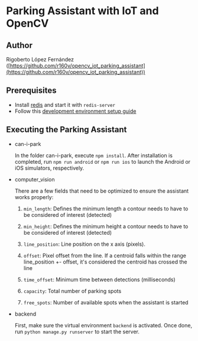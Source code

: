 # Parking Assistant with IoT and OpenCV
## Author
Rigoberto López Fernández ([https://github.com/r160v/opencv_iot_parking_assistant](https://github.com/r160v/opencv_iot_parking_assistant))

## Prerequisites
* Install [redis](https://redis.io/) and start it with `redis-server`
* Follow this [development environment setup guide](https://reactnative.dev/docs/environment-setup)

## Executing the Parking Assistant
* can-i-park

    In the folder can-i-park, execute `npm install`. After installation is completed, run `npm run android` or `npm run ios` to launch the Android or iOS simulators, respectively.

* computer_vision

    There are a few fields that need to be optimized to ensure the assistant works properly:

    1. `min_length`: Defines the minimum length a contour needs to have to be considered of interest (detected)

    2. `min_height`: Defines the minimum height a contour needs to have to be considered of interest (detected)

    3. `line_position`: Line position on the x axis (pixels).

    3. `offset`: Pixel offset from the line. If a centroid falls within the range line_position +- offset, it's considered the centroid has crossed the line

    4. `time_offset`: Minimum time between detections (milliseconds)

    5. `capacity`: Total number of parking spots

    6. `free_spots`: Number of available spots when the assistant is started

* backend

    First, make sure the virtual environment `backend` is activated. Once done, run  `python manage.py runserver` to start the server.